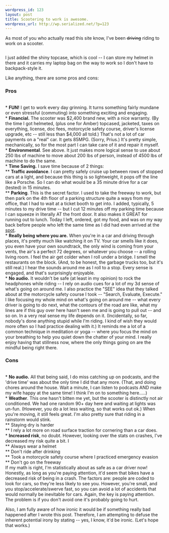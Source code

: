 ```yaml
--- 
wordpress_id: 123
layout: post
title: Scootering to work is awesome.
wordpress_url: http://wp.serialized.net/?p=123
---
```

<p>As most of you who actually read this site know, I&#39;ve been <del>driving</del> riding to work on a scooter.</p>

<p><img src="http://drop.serialized.net/IMG_0143_2.jpg" alt="" /></p>

<p>I just added the shiny topcase, which is cool -- I can store my helmet in there and it carries my laptop bag on the way to work so I don&#39;t have to backpack-style it.</p>

<p>Like anything, there are some pros and cons:</p>

<h3>Pros</h3><br />
* <strong><span class="caps">FUN</span>!</strong> I get to work every day grinning. It turns something fairly mundane or even stressful (commuting) into something exciting and engaging.<br />
* <strong>Financial.</strong> The scooter was $2,400 brand new, with a nice warranty. (By the time I got helmeted, (plus one for Amber) topcased, jacketed, taxes on everything, license, doc fees, motorcycle safety course, driver&#39;s license upgrade, etc -- still less than $4,000 all told.) That&#39;s not a lot of car payments on a "real" car. It gets 85MPG. (Sorry, Prius.) It&#39;s pretty simple, mechanically, so for the most part I can take care of it and repair it myself.<br />
* <strong>Environmental</strong>. See above. It just makes more logical sense to use about 250 lbs of machine to move about 200 lbs of person, instead of 4500 lbs of machine to do the same.<br />
* <strong>Time Saving.</strong> I save time because of 2 things:<br />
** <strong>Traffic avoidance</strong>. I can pretty safely cruise up between rows of stopped cars at a light, and because this thing is so lightweight, it pops off the line like a Porsche. So I can do what would be a 35 minute drive for a car (tested) in 15 minutes.<br />
** <strong>Parking</strong>. This is the secret factor. I used to take the freeway to work, but then park on the 4th floor of a parking structure quite a ways from my office, that I had to wait at a ticket booth to get into. I added, typically, 5 minutes to my drive time -- but I cut 12 minutes off my parking time because I can squeeze in literally AT the front door. It also makes it <span class="caps">GREAT </span>for running out to lunch. Today I left, ordered, got my food, and was on my way back before people who left the same time as I did had even arrived at the <a href="http://mikeyhateseverything.blogspot.com/2008/01/lets-be-frank-culver-city.html">spot</a>.<br />
* <strong>Really being where you are.</strong> When you&#39;re in a car and driving through places, it&#39;s pretty much like watching it on <span class="caps">TV.</span> Your car smells like it does, you even have your own soundtrack, the only wind is coming from your vents, the air&#39;s a perfect 72 degrees, or whatever you choose -- a rolling living room. I feel the air get colder when I roll under a bridge. I smell the restaurants on the block. (And, to be honest, the garbage trucks too, but it&#39;s still real.) I hear the sounds around me as I roll to a stop. Every sense is engaged, and that&#39;s surprisingly enjoyable. <br />
* <strong>No audio.</strong> It wouldn&#39;t be safe (at least in my opinion) to rock the headphones while riding -- I rely on audio cues for a lot of my 3d sense of what&#39;s going on around me. I also practice the "SEE" idea that they talked about at the motorcycle safety course I took -- "Search, Evaluate, Execute." I like focusing my whole mind on what&#39;s going on around me -- what every driver is going to do next, what the contours of the road are like, what my lines are if this guy over here hasn&#39;t seen me and is going to pull out -- and so on. In a very real sense my life depends on it. (Incidentally, so far, nobody&#39;s done anything stupid while I&#39;m riding. I kind of wish they would more often so I had practice dealing with it.) It reminds me a lot of a common technique in meditation or yoga -- where you focus the mind on your breathing to help you quiet down the chatter of your mind. I really enjoy having that stillness now, where the only things going on are the mindful being right there.

<h3>Cons</h3><br />
* <strong>No audio.</strong> All that being said, I do miss catching up on podcasts, and the &#39;drive time&#39; was about the only time I did that any more. (That, and doing chores around the house. Wait a minute, I can listen to podcasts <span class="caps">AND </span>make my wife happy at the same time! I think I&#39;m on to something here.....)<br />
* <strong>Weather</strong>. This one hasn&#39;t bitten me yet, but the scooter is distinctly not air conditioned. We had one random 90+ day here and waiting at lights was un-fun. (However, you do a lot less waiting, so that works out ok.) When you&#39;re moving, it still feels great. I&#39;m also pretty sure that riding in a rainstorm would stink.<br />
** Staying dry is harder<br />
** I rely a lot more on road surface traction for cornering than a car does.<br />
* <strong>Increased risk</strong>, no doubt. However, looking over the stats on crashes, I&#39;ve decreased my risk quite a bit. I<br />
** Always wear a helmet<br />
** Don&#39;t ride after drinking<br />
** Took a motorcycle safety course where I practiced emergency evasion<br />
** Don&#39;t go on the freeway<br />
If my math is right, I&#39;m statistically about as safe as a car driver now!<br />
Honestly, as long as you&#39;re paying attention, it&#39;d seem that bikes have a decreased risk of being in a crash. The factors are: people are coded to look for cars, so they&#39;re less likely to see you. However, you&#39;re small, and you stop/accelerate/swerve fast, so you can avoid a lot of accidents that would normally be inevitable for cars. Again, the key is paying attention. The problem is if you don&#39;t avoid one it&#39;s probably going to hurt.

<p>Also, I am fully aware of how ironic it would be if something really bad happened after I wrote this post. Therefore, I am attempting to defuse the inherent potential irony by stating -- yes, I know, it&#39;d be ironic. (Let&#39;s hope that works.)</p>
